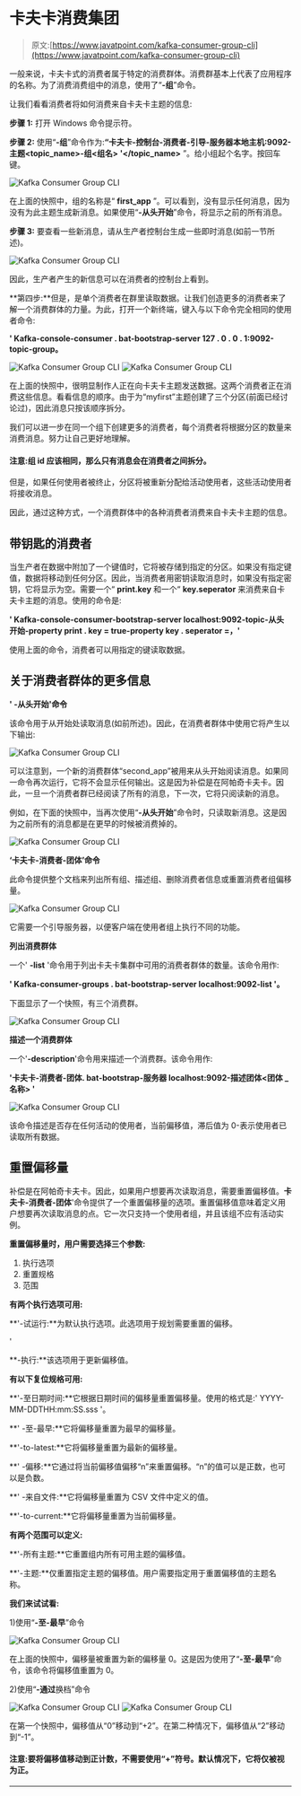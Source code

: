 # 卡夫卡消费集团

> 原文:[https://www.javatpoint.com/kafka-consumer-group-cli](https://www.javatpoint.com/kafka-consumer-group-cli)

一般来说，卡夫卡式的消费者属于特定的消费群体。消费群基本上代表了应用程序的名称。为了消费消费组中的消息，使用了“**-组**”命令。

让我们看看消费者将如何消费来自卡夫卡主题的信息:

**步骤 1:** 打开 Windows 命令提示符。

**步骤 2:** 使用“**-组**”命令作为:**“卡夫卡-控制台-消费者-引导-服务器本地主机:9092-主题<topic_name>-组<组名> '</topic_name>** ”。给小组起个名字。按回车键。

![Kafka Consumer Group CLI](../Images/a416e9b3627827fb664bea39c2c1ae18.png)

在上面的快照中，组的名称是“ **first_app** ”。可以看到，没有显示任何消息，因为没有为此主题生成新消息。如果使用“**-从头开始**”命令，将显示之前的所有消息。

**步骤 3:** 要查看一些新消息，请从生产者控制台生成一些即时消息(如前一节所述)。

![Kafka Consumer Group CLI](../Images/0f27755e90523c9208fb467cfff3b20c.png)

因此，生产者产生的新信息可以在消费者的控制台上看到。

**第四步:**但是，是单个消费者在群里读取数据。让我们创造更多的消费者来了解一个消费群体的力量。为此，打开一个新终端，键入与以下命令完全相同的使用者命令:

**' Kafka-console-consumer . bat-bootstrap-server 127 . 0 . 0 . 1:9092-topic<topic _ name>-group<group _ name>。**

![Kafka Consumer Group CLI](../Images/5176f5f9c107f2b096c473ffcfaf0d20.png)
![Kafka Consumer Group CLI](../Images/9d850717ac203e47cde9915a6a65c118.png)

在上面的快照中，很明显制作人正在向卡夫卡主题发送数据。这两个消费者正在消费这些信息。看看信息的顺序。由于为“myfirst”主题创建了三个分区(前面已经讨论过)，因此消息只按该顺序拆分。

我们可以进一步在同一个组下创建更多的消费者，每个消费者将根据分区的数量来消费消息。努力让自己更好地理解。

#### 注意:组 id 应该相同，那么只有消息会在消费者之间拆分。

但是，如果任何使用者被终止，分区将被重新分配给活动使用者，这些活动使用者将接收消息。

因此，通过这种方式，一个消费群体中的各种消费者消费来自卡夫卡主题的信息。

## 带钥匙的消费者

当生产者在数据中附加了一个键值时，它将被存储到指定的分区。如果没有指定键值，数据将移动到任何分区。因此，当消费者用密钥读取消息时，如果没有指定密钥，它将显示为空。需要一个“ **print.key** 和一个“ **key.seperator** 来消费来自卡夫卡主题的消息。使用的命令是:

**' Kafka-console-consumer-bootstrap-server localhost:9092-topic<topic _ name>-从头开始-property print . key = true-property key . seperator =，'**

使用上面的命令，消费者可以用指定的键读取数据。

## 关于消费者群体的更多信息

**' -从头开始'命令**

该命令用于从开始处读取消息(如前所述)。因此，在消费者群体中使用它将产生以下输出:

![Kafka Consumer Group CLI](../Images/c648ecf12ece5b355052c600cd13137e.png)

可以注意到，一个新的消费群体“second_app”被用来从头开始阅读消息。如果同一命令再次运行，它将不会显示任何输出。这是因为补偿是在阿帕奇卡夫卡。因此，一旦一个消费者群已经阅读了所有的消息，下一次，它将只阅读新的消息。

例如，在下面的快照中，当再次使用“**-从头开始**”命令时，只读取新消息。这是因为之前所有的消息都是在更早的时候被消费掉的。

![Kafka Consumer Group CLI](../Images/6f3fd5ddcaf36ea83c56f852660e8bdb.png)

**‘卡夫卡-消费者-团体’命令**

此命令提供整个文档来列出所有组、描述组、删除消费者信息或重置消费者组偏移量。

![Kafka Consumer Group CLI](../Images/5a58e8ce9e9a52e7e107dac053ce687d.png)

它需要一个引导服务器，以便客户端在使用者组上执行不同的功能。

**列出消费群体**

一个' **-list** '命令用于列出卡夫卡集群中可用的消费者群体的数量。该命令用作:

**' Kafka-consumer-groups . bat-bootstrap-server localhost:9092-list '。**

下面显示了一个快照，有三个消费群。

![Kafka Consumer Group CLI](../Images/1f03286f554cf004a9ee2e2df2193f80.png)

**描述一个消费群体**

一个'**-description**'命令用来描述一个消费群。该命令用作:

**'卡夫卡-消费者-团体. bat-bootstrap-服务器 localhost:9092-描述团体<团体 _ 名称> '**

![Kafka Consumer Group CLI](../Images/df37d32c21f52e508f2b5a9f46235d74.png)

该命令描述是否存在任何活动的使用者，当前偏移值，滞后值为 0-表示使用者已读取所有数据。

## 重置偏移量

补偿是在阿帕奇卡夫卡。因此，如果用户想要再次读取消息，需要重置偏移值。**卡夫卡-消费者-团体**'命令提供了一个重置偏移量的选项。重置偏移值意味着定义用户想要再次读取消息的点。它一次只支持一个使用者组，并且该组不应有活动实例。

**重置偏移量时，用户需要选择三个参数:**

1.  执行选项
2.  重置规格
3.  范围

**有两个执行选项可用:**

**'-试运行:**为默认执行选项。此选项用于规划需要重置的偏移。

'

**-执行:**该选项用于更新偏移值。

**有以下复位规格可用:**

**'-至日期时间:**它根据日期时间的偏移量重置偏移量。使用的格式是:' YYYY-MM-DDTHH:mm:SS.sss '。

**' -至-最早:**它将偏移量重置为最早的偏移量。

**'-to-latest:**它将偏移量重置为最新的偏移量。

**' -偏移:**它通过将当前偏移值偏移“n”来重置偏移。“n”的值可以是正数，也可以是负数。

**' -来自文件:**它将偏移量重置为 CSV 文件中定义的值。

**'-to-current:**它将偏移量重置为当前偏移量。

**有两个范围可以定义:**

**'-所有主题:**它重置组内所有可用主题的偏移值。

**'-主题:**仅重置指定主题的偏移值。用户需要指定用于重置偏移值的主题名称。

**我们来试试看:**

1)使用“**-至-最早**”命令

![Kafka Consumer Group CLI](../Images/acfdd4351515a565a5dcbadc69d84df5.png)

在上面的快照中，偏移量被重置为新的偏移量 0。这是因为使用了“**-至-最早**”命令，该命令将偏移值重置为 0。

2)使用“**-通过**换档”命令

![Kafka Consumer Group CLI](../Images/9941aafbf88735a1b5dc968d634ab161.png)
![Kafka Consumer Group CLI](../Images/4537e61dbdbe64dd3ee2c3f7e7bdaf80.png)

在第一个快照中，偏移值从“0”移动到“+2”。在第二种情况下，偏移值从“2”移动到“-1”。

#### 注意:要将偏移值移动到正计数，不需要使用“+”符号。默认情况下，它将仅被视为正。

* * *